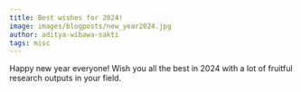 ```yaml
---
title: Best wishes for 2024!
image: images/blogposts/new_year2024.jpg
author: aditya-wibawa-sakti
tags: misc
---
```


Happy new year everyone! Wish you all the best in 2024 with a lot of fruitful research outputs in your field.